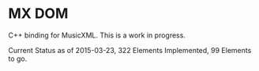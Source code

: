 MX DOM
=======

C++ binding for MusicXML.  This is a work in progress.

Current Status as of 2015-03-23, 322 Elements Implemented, 99 Elements to go.
